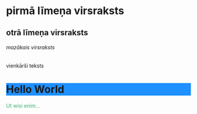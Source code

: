 # pirmā līmeņa virsraksts
## otrā līmeņa virsraksts
###### mazākais virsraksts

vienkārši teksts

<h1 style="background-color:DodgerBlue;">Hello World</h1>

<p style="color:MediumSeaGreen;">Ut wisi enim...</p>

